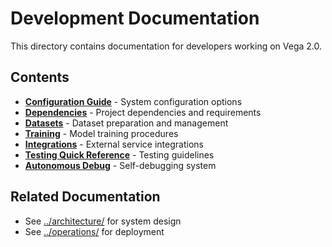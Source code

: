 # Development Documentation

This directory contains documentation for developers working on Vega 2.0.

## Contents

- **[Configuration Guide](CONFIGURATION.md)** - System configuration options
- **[Dependencies](DEPENDENCIES.md)** - Project dependencies and requirements
- **[Datasets](DATASETS.md)** - Dataset preparation and management
- **[Training](TRAINING.md)** - Model training procedures
- **[Integrations](INTEGRATIONS.md)** - External service integrations
- **[Testing Quick Reference](TESTING_QUICK_REFERENCE.md)** - Testing guidelines
- **[Autonomous Debug](AUTONOMOUS_DEBUG_README.md)** - Self-debugging system

## Related Documentation

- See [../architecture/](../architecture/) for system design
- See [../operations/](../operations/) for deployment
